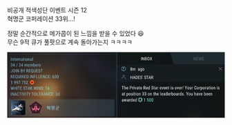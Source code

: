 비공개 적색성단 이벤트 시즌 12  
혁명군 코퍼레이션 33위...!  

정말 순간적으로 메가콥이 된 느낌을 받을 수 있었다 :laughing:  
무슨 9적 큐가 풀팟으로 계속 돌아가는지 ㅋㅋㅋㅋ  

![](../assets/20211130_Private_RS_Event_Season_12.png)  
